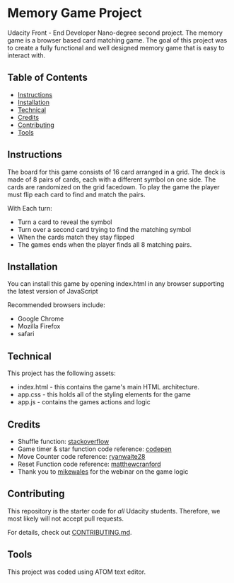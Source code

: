 # Memory Game Project

Udacity Front - End Developer Nano-degree second project. The memory game is a browser based card matching game. The goal of this project was to create a fully functional and well designed memory game that is easy to interact with.

## Table of Contents

* [Instructions](#instructions)
* [Installation](#installation)
* [Technical](#technical)
* [Credits](#credits)
* [Contributing](#contributing)
* [Tools](#tool)

## Instructions

The board for this game consists of 16 card arranged in a grid. The deck is made of 8 pairs of cards, each with a different symbol on one side. The cards are randomized on the grid facedown. To play the game the player must flip each card to find and match the pairs.

With Each turn:
* Turn a card to reveal the symbol
* Turn over a second card trying to find the matching symbol
* When the cards match they stay flipped
* The games ends when the player finds all 8 matching pairs.

## Installation

You can install this game by opening index.html in any browser supporting the latest version of JavaScript

Recommended browsers include:
* Google Chrome
* Mozilla Firefox
* safari

## Technical 

This project has the following assets:
* index.html - this contains the game's main HTML architecture.
* app.css - this holds all of the styling elements for the game
* app.js - contains the games actions and logic

## Credits

* Shuffle function: [stackoverflow](http://stackoverflow.com/a/2450976 )
* Game timer & star function code reference: [codepen](https://codepen.io/anon/pen/LojzVv?editors=0010)
* Move Counter code reference: [ryanwaite28](https://github.com/ryanwaite28/udacity-memory-game/blob/master/js/app.js "")
* Reset Function code reference: [matthewcranford](https://matthewcranford.com/memory-game-walkthrough-part-8-putting-it-all-together/)
* Thank you to [mikewales](https://www.youtube.com/watch?time_continue=935&v=x47oLiTpIVk) for the webinar on the game logic


## Contributing

This repository is the starter code for _all_ Udacity students. Therefore, we most likely will not accept pull requests.

For details, check out [CONTRIBUTING.md](CONTRIBUTING.md).

## Tools

This project was coded using ATOM text editor.

